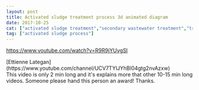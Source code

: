 ```yaml
---
layout: post
title: Activated sludge treatment process 3d animated diagram
date: 2017-10-25
cat: ["activated sludge treatment","secondary wastewater treatment","treatment"]
tag: ["activated sludge process"]
---
```


https://www.youtube.com/watch?v=R9R9jYUvgSI
<div id="header" class="style-scope ytd-comment-renderer">
<div id="header-author" class="style-scope ytd-comment-renderer">[<span class="style-scope ytd-comment-renderer">Ettienne Lategan</span>](https://www.youtube.com/channel/UCV7TYlJYhBl04gtg2nvAzxw)</div>
</div>
<div id="content" class="style-scope ytd-expander">This video is only 2 min long and it's explains more that other 10-15 min long videos. Someone please hand this person an award! Thanks.</div>
&nbsp;
